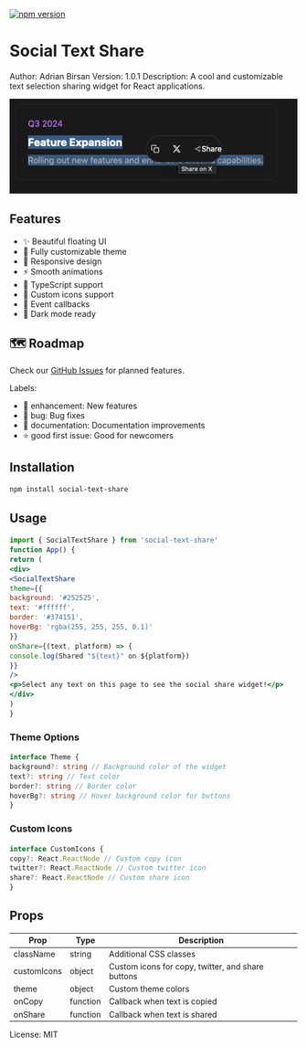 [![npm version](https://badge.fury.io/js/social-text-share.svg)](https://badge.fury.io/js/social-text-share)
# Social Text Share
Author: Adrian Birsan
Version: 1.0.1
Description: A cool and customizable text selection sharing widget for React applications.


<div align="center">
  <img src="./assets/demo.png" alt="Social Text Share Demo" width="600px" />
</div>


## Features

- ✨ Beautiful floating UI
- 🎨 Fully customizable theme
- 📱 Responsive design
- ⚡️ Smooth animations
- 🎯 TypeScript support
- 🔧 Custom icons support
- 📢 Event callbacks
- 🌙 Dark mode ready

## 🗺 Roadmap

Check our [GitHub Issues](https://github.com/novusweb3/social-text-share/labels/enhancement) for planned features.

Labels:
- 🚀 enhancement: New features
- 🐛 bug: Bug fixes
- 📝 documentation: Documentation improvements
- ⭐ good first issue: Good for newcomers

## Installation

```bash
npm install social-text-share
```

## Usage

```jsx
import { SocialTextShare } from 'social-text-share'
function App() {
return (
<div>
<SocialTextShare
theme={{
background: '#252525',
text: '#ffffff',
border: '#374151',
hoverBg: 'rgba(255, 255, 255, 0.1)'
}}
onShare={(text, platform) => {
console.log(Shared "${text}" on ${platform})
}}
/>
<p>Select any text on this page to see the social share widget!</p>
</div>
)
}
```

### Theme Options

```typescript
interface Theme {
background?: string // Background color of the widget
text?: string // Text color
border?: string // Border color
hoverBg?: string // Hover background color for buttons
}
```

### Custom Icons

```typescript
interface CustomIcons {
copy?: React.ReactNode // Custom copy icon
twitter?: React.ReactNode // Custom twitter icon
share?: React.ReactNode // Custom share icon
}
```

## Props

| Prop | Type | Description |
|------|------|-------------|
| className | string | Additional CSS classes |
| customIcons | object | Custom icons for copy, twitter, and share buttons |
| theme | object | Custom theme colors |
| onCopy | function | Callback when text is copied |
| onShare | function | Callback when text is shared |

License: MIT
